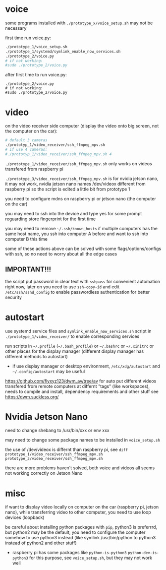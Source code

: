# voice

some programs installed with `./prototype_x/voice_setup.sh` may not be necessary

first time run voice.py:
```sh
./prototype_1/voice_setup.sh
./prototype_1/systemd/symlink_enable_now_services.sh
./prototype_2/voice.py
# if not working:
#sudo ./prototype_2/voice.py
```

after first time to run voice.py:
```
./prototype_2/voice.py
# if not working:
#sudo ./prototype_2/voice.py
```

# video

on the video receiver side computer (display the video onto big screen, not the computer on the car):
```sh
# default 3 cameras
./prototyp_1/video_receiver/ssh_ffmpeg_mpv.sh
# if use 4 cameras:
#./prototyp_1/video_receiver/ssh_ffmpeg_mpv.sh 4
```

`./prototype_1/video_receiver/ssh_ffmpeg_mpv.sh` only works on videos transfered from raspberry pi

`./prototype_3/video_receiver/ssh_ffmpeg_mpv.sh` is for nvidia jetson nano, it may not work, nvidia jetson nano names /dev/videox different from raspberry pi so the script is edited a little bit from prototype 1

you need to configure mdns on raspberry pi or jetson nano (the computer on the car)

you may need to ssh into the device and type yes for some prompt reguarding store fingerprint for the first time

you may need to remove `~/.ssh/known_hosts` if multiple computers has the same host name, you ssh into computer A before and want to ssh into computer B this time

some of these actions above can be solved with some flags/options/configs with ssh, so no need to worry about all the edge cases

## IMPORTANT!!!

the script put password in clear text with `sshpass` for convenient automation right now, later on you need to use `ssh-copy-id` and edit `/etc/ssh/sshd_config` to enable passwordless authentication for better security

# autostart

use systemd service files and `symlink_enable_now_services.sh` script in `./prototype_1/video_receiver/` to enable corresponding services

run scripts in `~/.profile` (`~/.bash_profile`) or `~/.bashrc` or `~/.xinitrc` or other places for the display manager (different display manager has different methods to autostart)
- if use display manager or desktop environment, `/etc/xdg/autostart` and `~/.config/autostart` may be useful

<https://github.com/flyxyz123/dwm_av/tree/av> for auto put different videos transfered from remote computers at differnt "tags" (like workspaces), needs to compile and install, dependency requirements and other stuff see <https://dwm.suckless.org/>

# Nvidia Jetson Nano

need to change shebang to /usr/bin/xxx or env xxx

may need to change some package names to be installed in `voice_setup.sh`

the use of /dev/videox is differnt than raspberry pi, see `diff prototype_1/video_receiver/ssh_ffmpeg_mpv.sh prototype_3/video_receiver/ssh_ffmpeg_mpv.sh`

there are more problems haven't solved, both voice and videos all seems not working correctly on Jetson Nano

# misc

if want to display video locally on computer on the car (raspberry pi, jetson nano), while transferring video to other computer, you need to use loop devices (loopback)

be careful about installing python packages with `pip`, python3 is preferrrd, but python2 may be the default, you need to configure the computer somehow to use python3 instead (like symlink /usr/bin/python to python3 instead of python2 and other stuff)
- raspberry pi has some packages like `python-is-python3` `python-dev-is-python3` for this purpose, see `voice_setup.sh`, but they may not work well
